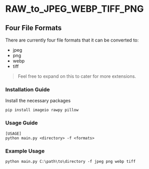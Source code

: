 # RAW_to_JPEG_WEBP_TIFF_PNG

## Four File Formats
There are currently four file formats that it can be converted to: 
- jpeg
- png
- webp
- tiff

> Feel free to expand on this to cater for more extensions.

### Installation Guide
Install the necessary packages

```
pip install imageio rawpy pillow
```

### Usage Guide

```
[USAGE] 
python main.py <directory> -f <formats>
```

### Example Usage

```
python main.py C:\path\to\directory -f jpeg png webp tiff
```
